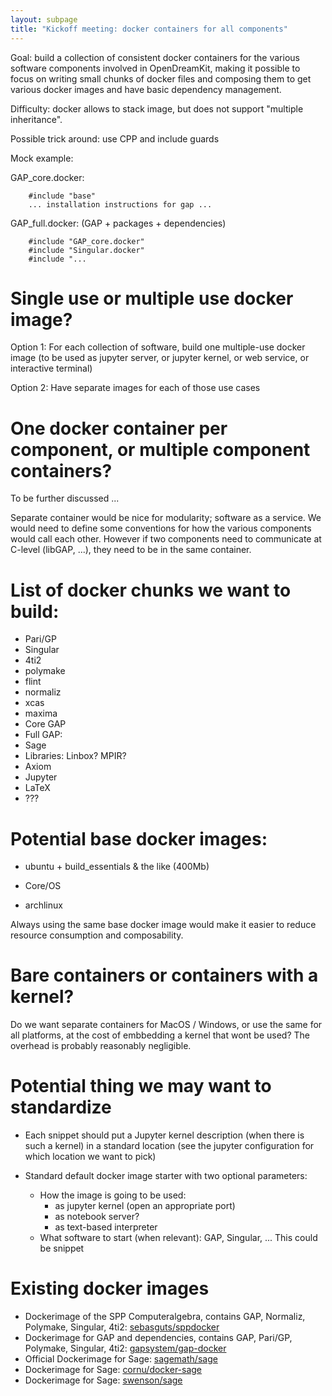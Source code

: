```yaml
---
layout: subpage
title: "Kickoff meeting: docker containers for all components"
---
```


Goal: build a collection of consistent docker containers for the
various software components involved in OpenDreamKit, making it
possible to focus on writing small chunks of docker files and
composing them to get various docker images and have basic dependency
management.

Difficulty: docker allows to stack image, but does not support
"multiple inheritance".

Possible trick around: use CPP and include guards

Mock example:

GAP_core.docker:

        #include "base"
        ... installation instructions for gap ...

GAP_full.docker: (GAP + packages + dependencies)

        #include "GAP_core.docker"
        #include "Singular.docker"
        #include "...

# Single use or multiple use docker image?

Option 1: For each collection of software, build one multiple-use
docker image (to be used as jupyter server, or jupyter kernel, or web
service, or interactive terminal)

Option 2: Have separate images for each of those use cases

# One docker container per component, or multiple component containers?

To be further discussed ...

Separate container would be nice for modularity; software as a
service. We would need to define some conventions for how the various
components would call each other. However if two components need to
communicate at C-level (libGAP, ...), they need to be in the same
container.

# List of docker chunks we want to build:

- Pari/GP
- Singular
- 4ti2
- polymake
- flint
- normaliz
- xcas
- maxima
- Core GAP
- Full GAP:
- Sage
- Libraries: Linbox? MPIR?
- Axiom
- Jupyter
- LaTeX
- ???

# Potential base docker images:

- ubuntu + build_essentials & the like (400Mb)

- Core/OS
- archlinux

Always using the same base docker image would make it easier to reduce
resource consumption and composability.

# Bare containers or containers with a kernel?

Do we want separate containers for MacOS / Windows, or use the same
for all platforms, at the cost of embbedding a kernel that wont be
used? The overhead is probably reasonably negligible.

# Potential thing we may want to standardize

- Each snippet should put a Jupyter kernel description (when there is such a kernel) in a standard location
  (see the jupyter configuration for which location we want to pick)

- Standard default docker image starter with two optional parameters:
  - How the image is going to be used:
    - as jupyter kernel (open an appropriate port)
    - as notebook server?
    - as text-based interpreter
  - What software to start (when relevant): GAP, Singular, ...
  This could be snippet

# Existing docker images
- Dockerimage of the SPP Computeralgebra, contains GAP, Normaliz, Polymake, Singular, 4ti2: [sebasguts/sppdocker](https://hub.docker.com/r/sebasguts/sppdocker/)
- Dockerimage for GAP and dependencies, contains GAP, Pari/GP, Polymake, Singular, 4ti2: [gapsystem/gap-docker](https://hub.docker.com/r/gapsystem/gap-docker/)
- Official Dockerimage for Sage: [sagemath/sage](https://hub.docker.com/r/sagemath/sage/)
- Dockerimage for Sage: [cornu/docker-sage](https://hub.docker.com/r/cornu/docker-sage/)
- Dockerimage for Sage: [swenson/sage](https://hub.docker.com/r/swenson/sage/)
